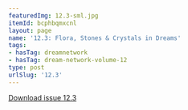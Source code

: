 ```yaml
---
featuredImg: 12.3-sml.jpg
itemId: bcphbqmxcnl
layout: page
name: '12.3: Flora, Stones & Crystals in Dreams'
tags:
- hasTag: dreamnetwork
- hasTag: dream-network-volume-12
type: post
urlSlug: '12.3'
---
```

<a href="../files/pdfs/Volume_12/12.3-Dream-Network_Volume-12_No-3.pdf" download="">Download issue 12.3</a>